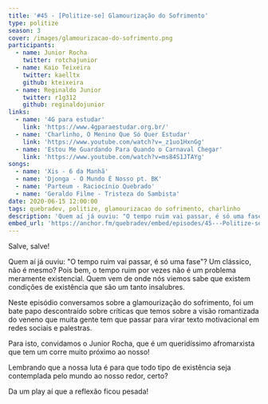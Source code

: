 ```yaml
---
title: '#45 - [Politize-se] Glamourização do Sofrimento'
type: politize
season: 3
cover: /images/glamourizacao-do-sofrimento.png
participants:
  - name: Junior Rocha
    twitter: rotchajunior
  - name: Kaio Teixeira
    twitter: kaelltx
    github: kteixeira
  - name: Reginaldo Junior
    twitter: r1g312
    github: reginaldojunior
links:
  - name: '4G para estudar'
    link: 'https://www.4gparaestudar.org.br/'
  - name: 'Charlinho, O Menino Que Só Quer Estudar'
    link: 'https://www.youtube.com/watch?v=_z1uo1HxnGg'
  - name: 'Estou Me Guardando Para Quando o Carnaval Chegar'
    link: 'https://www.youtube.com/watch?v=ms84S1JTAYg'
songs:
  - name: 'Xis - 6 da Manhã'
  - name: 'Djonga - O Mundo É Nosso pt. BK'
  - name: 'Parteum - Raciocínio Quebrado'
  - name: 'Geraldo Filme - Tristeza do Sambista'
date: 2020-06-15 12:00:00
tags: quebradev, politize, glamourizacao do sofrimento, charlinho
description: 'Quem aí já ouviu: "O tempo ruim vai passar, é só uma fase"? Um clássico, não é mesmo? Pois bem, o tempo ruim por vezes não é um problema meramente existencial. Quem vem de onde nós viemos sabe que existem condições de existência que são um tanto insalubres.'
embed_url: 'https://anchor.fm/quebradev/embed/episodes/45---Politize-se-Glamourizao-do-Sofrimento-efd1ba/a-a2f7k26'
---
```


Salve, salve!

Quem aí já ouviu: "O tempo ruim vai passar, é só uma fase"? Um clássico, não é mesmo? Pois bem, o tempo ruim por vezes não é um problema meramente existencial. Quem vem de onde nós viemos sabe que existem condições de existência que são um tanto insalubres.

Neste episódio conversamos sobre a glamourização do sofrimento, foi um bate papo descontraído sobre críticas que temos sobre a visão romantizada do veneno que muita gente tem que passar para virar texto motivacional em redes sociais e palestras.

Para isto, convidamos o Junior Rocha, que é um queridíssimo afromarxista que tem um corre muito próximo ao nosso!

Lembrando que a nossa luta é para que todo tipo de existência seja contemplada pelo mundo ao nosso redor, certo?

Da um play aí que a reflexão ficou pesada!